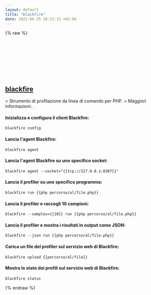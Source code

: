 ```yaml
---
layout: default
title: "blackfire"
date: 2021-06-25 18:12:13 +02:00
---
```

{% raw %}
<h2 id="blackfire">
  <a href="/it/common/blackfire.html">blackfire</a> <a href="#blackfire"><svg class="icon">
    <use href="/assets/images/unicode_sprite.svg#link" />
  </svg></a>
</h2>
> Strumento di profilazione da linea di comando per PHP.
> Maggiori informazioni: <https://blackfire.io>.

#### Inizializza e configura il client Blackfire:
```shell
blackfire config
```
#### Lancia l'agent Blackfire:
```shell
blackfire agent
```
#### Lancia l'agent Blackfire su uno specifico socket:
```shell
blackfire agent --socket="{{tcp://127.0.0.1:8307}}"
```
#### Lancia il profiler su uno specifico programma:
```shell
blackfire run {{php percorso/al/file.php}}
```
#### Lancia il profiler e raccogli 10 campioni:
```shell
blackfire --samples={{10}} run {{php percorso/al/file.php}}
```
#### Lancia il profiler e mostra i risultati in output come JSON:
```shell
blackfire --json run {{php percorso/al/file.php}}
```
#### Carica un file del profiler sul servizio web di Blackfire:
```shell
blackfire upload {{percorso/al/file}}
```
#### Mostra lo stato dei profili sul servizio web di Blackfire:
```shell
blackfire status
```
{% endraw %}